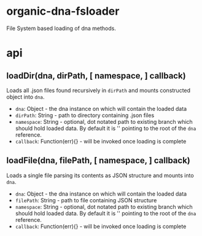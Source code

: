 # organic-dna-fsloader

File System based loading of dna methods.

# api

## loadDir(dna, dirPath, [ namespace, ] callback)

Loads all .json files found recursively in `dirPath` and mounts constructed object into `dna`.

* `dna`: Object - the dna instance on which will contain the loaded data
* `dirPath`: String - path to directory containing .json files
* `namespace`: String - optional, dot notated path to existing branch which should hold loaded data. By default it is '' pointing to the root of the `dna` reference.
* `callback`: Function(err){} - will be invoked once loading is complete

## loadFile(dna, filePath, [ namespace, ] callback)

Loads a single file parsing its contents as JSON structure and mounts into `dna`.

* `dna`: Object - the dna instance on which will contain the loaded data
* `filePath`: String - path to file containing JSON structure
* `namespace`: String - optional, dot notated path to existing branch which should hold loaded data. By default it is '' pointing to the root of the `dna` reference.
* `callback`: Function(err){} - will be invoked once loading is complete